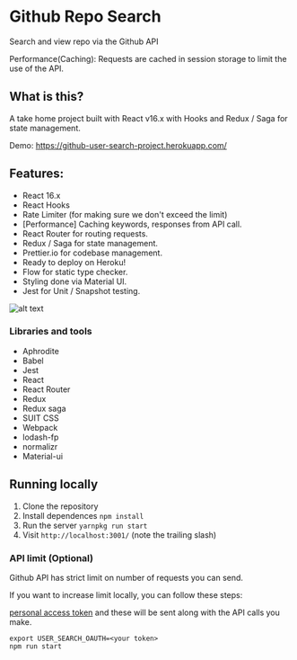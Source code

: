 # Github Repo Search

Search and view repo via the Github API

Performance(Caching): Requests are cached in session storage to limit the use of the API.

## What is this?

A take home project built with React v16.x with Hooks and Redux / Saga for state management.

Demo: https://github-user-search-project.herokuapp.com/

## Features:

- React 16.x
- React Hooks
- Rate Limiter (for making sure we don't exceed the limit)
- [Performance] Caching keywords, responses from API call.
- React Router for routing requests.
- Redux / Saga for state management.
- Prettier.io for codebase management.
- Ready to deploy on Heroku!
- Flow for static type checker.
- Styling done via Material UI.
- Jest for Unit / Snapshot testing.

![alt text](https://i.ibb.co/KVqr1gb/Screen-Shot-2020-06-05-at-2-17-54-PM.png 'Testing')

### Libraries and tools

- Aphrodite
- Babel
- Jest
- React
- React Router
- Redux
- Redux saga
- SUIT CSS
- Webpack
- lodash-fp
- normalizr
- Material-ui

## Running locally

1. Clone the repository
1. Install dependences `npm install`
1. Run the server `yarnpkg run start`
1. Visit `http://localhost:3001/` (note the trailing slash)

### API limit (Optional)

Github API has strict limit on number of requests you can send.

If you want to increase limit locally, you can follow these steps:

[personal access token](https://github.com/blog/1509-personal-api-tokens) and these will be sent along with the API calls you make.

```
export USER_SEARCH_OAUTH=<your token>
npm run start
```
